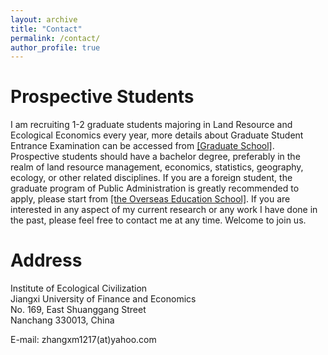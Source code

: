 ```yaml
---
layout: archive
title: "Contact"
permalink: /contact/
author_profile: true
---
```

# Prospective Students

I am recruiting 1-2 graduate students majoring in Land Resource and Ecological Economics every year, more details about Graduate Student Entrance Examination can be accessed from [[Graduate School]](http://grs.jxufe.edu.cn/news-show-15.html). Prospective students should have a bachelor degree, preferably in the realm of land resource management, economics, statistics, geography, ecology, or other related disciplines. If you are a foreign student, the graduate program of Public Administration is greatly recommended to apply, please start from [[the Overseas Education School]](http://oesenglish.jxufe.edu.cn/). If you are interested in any aspect of my current research or any work I have done in the past, please feel free to contact me at any time. Welcome to join us.


# Address

Institute of Ecological Civilization  
Jiangxi University of Finance and Economics  
No. 169, East Shuanggang Street  
Nanchang 330013, China  
  
E-mail: zhangxm1217(at)yahoo.com
